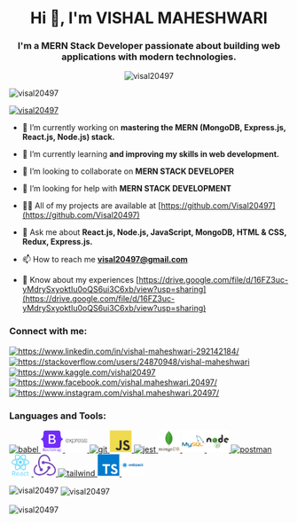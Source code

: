 <h1 align="center">Hi 👋, I'm VISHAL MAHESHWARI</h1>
<h3 align="center">I'm a MERN Stack Developer passionate about building web applications with modern technologies.</h3>
<p align='center'><img src='https://media.licdn.com/dms/image/C4E12AQE0Zs4FPMdGlw/article-cover_image-shrink_600_2000/0/1625736527971?e=2147483647&v=beta&t=VaLsOEC7OcZ-2XbztMjCdCtgq0EGonJqKEBkUWyPteE'alt="visal20497"/ ></p>


<p align="left"> <img src="https://komarev.com/ghpvc/?username=visal20497&label=Profile%20views&color=0e75b6&style=flat" alt="visal20497" /> </p>

<p align="left"> <a href="https://github.com/ryo-ma/github-profile-trophy"><img src="https://github-profile-trophy.vercel.app/?username=visal20497" alt="visal20497" /></a> </p>

- 🔭 I’m currently working on **mastering the MERN (MongoDB, Express.js, React.js, Node.js) stack.**

- 🌱 I’m currently learning **and improving my skills in web development.**

- 👯 I’m looking to collaborate on **MERN STACK DEVELOPER**

- 🤝 I’m looking for help with **MERN STACK DEVELOPMENT**

- 👨‍💻 All of my projects are available at [https://github.com/Visal20497](https://github.com/Visal20497)

- 💬 Ask me about **React.js, Node.js, JavaScript, MongoDB, HTML & CSS, Redux, Express.js.**

- 📫 How to reach me **visal20497@gmail.com**

- 📄 Know about my experiences [https://drive.google.com/file/d/16FZ3uc-yMdrySxyoktIu0oQS6ui3C6xb/view?usp=sharing](https://drive.google.com/file/d/16FZ3uc-yMdrySxyoktIu0oQS6ui3C6xb/view?usp=sharing)

<h3 align="left">Connect with me:</h3>
<p align="left">
<a href="https://linkedin.com/in/https://www.linkedin.com/in/vishal-maheshwari-292142184/" target="blank"><img align="center" src="https://raw.githubusercontent.com/rahuldkjain/github-profile-readme-generator/master/src/images/icons/Social/linked-in-alt.svg" alt="https://www.linkedin.com/in/vishal-maheshwari-292142184/" height="30" width="40" /></a>
<a href="https://stackoverflow.com/users/https://stackoverflow.com/users/24870948/vishal-maheshwari" target="blank"><img align="center" src="https://raw.githubusercontent.com/rahuldkjain/github-profile-readme-generator/master/src/images/icons/Social/stack-overflow.svg" alt="https://stackoverflow.com/users/24870948/vishal-maheshwari" height="30" width="40" /></a>
<a href="https://kaggle.com/https://www.kaggle.com/vishal20497" target="blank"><img align="center" src="https://raw.githubusercontent.com/rahuldkjain/github-profile-readme-generator/master/src/images/icons/Social/kaggle.svg" alt="https://www.kaggle.com/vishal20497" height="30" width="40" /></a>
<a href="https://fb.com/https://www.facebook.com/vishal.maheshwari.20497/" target="blank"><img align="center" src="https://raw.githubusercontent.com/rahuldkjain/github-profile-readme-generator/master/src/images/icons/Social/facebook.svg" alt="https://www.facebook.com/vishal.maheshwari.20497/" height="30" width="40" /></a>
<a href="https://instagram.com/https://www.instagram.com/vishal.maheshwari.20497/" target="blank"><img align="center" src="https://raw.githubusercontent.com/rahuldkjain/github-profile-readme-generator/master/src/images/icons/Social/instagram.svg" alt="https://www.instagram.com/vishal.maheshwari.20497/" height="30" width="40" /></a>
</p>

<h3 align="left">Languages and Tools:</h3>
<p align="left"> <a href="https://babeljs.io/" target="_blank" rel="noreferrer"> <img src="https://www.vectorlogo.zone/logos/babeljs/babeljs-icon.svg" alt="babel" width="40" height="40"/> </a> <a href="https://getbootstrap.com" target="_blank" rel="noreferrer"> <img src="https://raw.githubusercontent.com/devicons/devicon/master/icons/bootstrap/bootstrap-plain-wordmark.svg" alt="bootstrap" width="40" height="40"/> </a> <a href="https://expressjs.com" target="_blank" rel="noreferrer"> <img src="https://raw.githubusercontent.com/devicons/devicon/master/icons/express/express-original-wordmark.svg" alt="express" width="40" height="40"/> </a> <a href="https://git-scm.com/" target="_blank" rel="noreferrer"> <img src="https://www.vectorlogo.zone/logos/git-scm/git-scm-icon.svg" alt="git" width="40" height="40"/> </a> <a href="https://developer.mozilla.org/en-US/docs/Web/JavaScript" target="_blank" rel="noreferrer"> <img src="https://raw.githubusercontent.com/devicons/devicon/master/icons/javascript/javascript-original.svg" alt="javascript" width="40" height="40"/> </a> <a href="https://jestjs.io" target="_blank" rel="noreferrer"> <img src="https://www.vectorlogo.zone/logos/jestjsio/jestjsio-icon.svg" alt="jest" width="40" height="40"/> </a> <a href="https://www.mongodb.com/" target="_blank" rel="noreferrer"> <img src="https://raw.githubusercontent.com/devicons/devicon/master/icons/mongodb/mongodb-original-wordmark.svg" alt="mongodb" width="40" height="40"/> </a> <a href="https://www.mysql.com/" target="_blank" rel="noreferrer"> <img src="https://raw.githubusercontent.com/devicons/devicon/master/icons/mysql/mysql-original-wordmark.svg" alt="mysql" width="40" height="40"/> </a> <a href="https://nodejs.org" target="_blank" rel="noreferrer"> <img src="https://raw.githubusercontent.com/devicons/devicon/master/icons/nodejs/nodejs-original-wordmark.svg" alt="nodejs" width="40" height="40"/> </a> <a href="https://postman.com" target="_blank" rel="noreferrer"> <img src="https://www.vectorlogo.zone/logos/getpostman/getpostman-icon.svg" alt="postman" width="40" height="40"/> </a> <a href="https://reactjs.org/" target="_blank" rel="noreferrer"> <img src="https://raw.githubusercontent.com/devicons/devicon/master/icons/react/react-original-wordmark.svg" alt="react" width="40" height="40"/> </a> <a href="https://redux.js.org" target="_blank" rel="noreferrer"> <img src="https://raw.githubusercontent.com/devicons/devicon/master/icons/redux/redux-original.svg" alt="redux" width="40" height="40"/> </a> <a href="https://tailwindcss.com/" target="_blank" rel="noreferrer"> <img src="https://www.vectorlogo.zone/logos/tailwindcss/tailwindcss-icon.svg" alt="tailwind" width="40" height="40"/> </a> <a href="https://www.typescriptlang.org/" target="_blank" rel="noreferrer"> <img src="https://raw.githubusercontent.com/devicons/devicon/master/icons/typescript/typescript-original.svg" alt="typescript" width="40" height="40"/> </a> <a href="https://webpack.js.org" target="_blank" rel="noreferrer"> <img src="https://raw.githubusercontent.com/devicons/devicon/d00d0969292a6569d45b06d3f350f463a0107b0d/icons/webpack/webpack-original-wordmark.svg" alt="webpack" width="40" height="40"/> </a> </p>

<p><img align="left" src="https://github-readme-stats.vercel.app/api/top-langs?username=visal20497&show_icons=true&locale=en&layout=compact" alt="visal20497" /></p>

<p>&nbsp;<img align="center" src="https://github-readme-stats.vercel.app/api?username=visal20497&show_icons=true&locale=en" alt="visal20497" /></p>

<p><img align="center" src="https://github-readme-streak-stats.herokuapp.com/?user=visal20497&" alt="visal20497" /></p>
